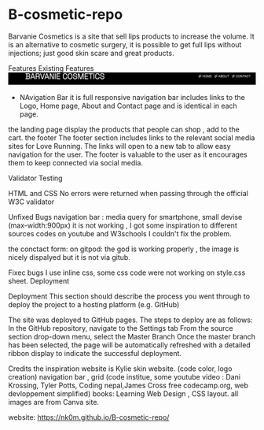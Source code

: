 # B-cosmetic-repo

Barvanie Cosmetics is a site that sell lips products to increase the volume. It is an alternative to cosmetic surgery, it is possible to get full lips without injections; just good skin scare and great products.

Features
Existing Features
<img src= "Screenshot 1.png" width="800px">

- NAvigation Bar 
it is full responsive navigation bar includes links to the Logo, Home page, About and Contact page and is identical in each page. 

the landing page
display the products that people can shop , add to the cart.
the footer 
The footer section includes links to the relevant social media sites for Love Running. The links will open to a new tab to allow easy navigation for the user.
The footer is valuable to the user as it encourages them to keep connected via social media.

Validator Testing

HTML and  CSS 
No errors were returned when passing through the official W3C validator


Unfixed Bugs
navigation bar : media query for smartphone, small devise (max-width:900px) it is not working , I got some inspiration to different sources codes on youtube and W3schools I couldn't fix the problem.

the conctact form:
on gitpod: the god is working properly , the image is nicely dispalyed but it is not via gitub.

Fixec bugs
I use inline css, some css code were not working on style.css sheet. 
Deployment

Deployment
This section should describe the process you went through to deploy the project to a hosting platform (e.g. GitHub)

The site was deployed to GitHub pages. The steps to deploy are as follows:
In the GitHub repository, navigate to the Settings tab
From the source section drop-down menu, select the Master Branch
Once the master branch has been selected, the page will be automatically refreshed with a detailed ribbon display to indicate the successful deployment.


Credits
 the inspiration website is Kylie skin website. (code color, logo creation)
 navigation bar , grid (code institue, some youtube video : Dani Krossing, Tyler Potts, Coding nepal,James Cross free codecamp.org, web devloppement simplified) 
books: Learning Web Design , CSS layout.
all images are from Canva site.

website: https://nk0m.github.io/B-cosmetic-repo/
